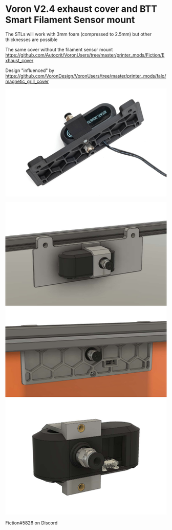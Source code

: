 # Voron V2.4 exhaust cover and BTT Smart Filament Sensor mount

The STLs will work with 3mm foam (compressed to 2.5mm) but other thicknesses are possible

The same cover without the filament sensor mount https://github.com/Autocrit/VoronUsers/tree/master/printer_mods/Fiction/Exhaust_cover

Design "influenced" by https://github.com/VoronDesign/VoronUsers/tree/master/printer_mods/falo/magnetic_grill_cover

![](./Images/_DSF0923.jpg)

![](./Images/Exhaust_cover_SFS_04.jpg)
![](./Images/Exhaust_cover_SFS_07.jpg)
![](./Images/Exhaust_cover_SFS_06.jpg)

Fiction#5826 on Discord
